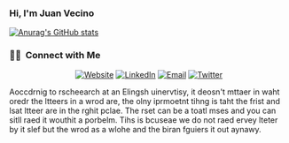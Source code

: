 ### Hi, I'm Juan Vecino

[![Anurag's GitHub stats](https://github-readme-stats-sigma-five.vercel.app/api?username=juanvecino&count_private=true&show_icons=true&theme=highcontrast)](https://github.com/juanvecino?tab=repositories)

<!-- [![Top Langs](https://github-readme-stats.vercel.app/api/top-langs/?username=juanvecino)](https://github.com/anuraghazra/github-readme-stats) -->

<h3> 🤝🏻 &nbsp;Connect with Me </h3>

<p align="center">
<a href="https://www.juanvecino.com/"><img alt="Website" src="https://img.shields.io/badge/Website-www.juanvecino.com-blue?style=flat-square&logo=google-chrome"></a>
<a href="https://www.linkedin.com/in/juanvecinodeharo/"><img alt="LinkedIn" src="https://img.shields.io/badge/LinkedIn-Juan%20C.%20Vecino-blue?style=flat-square&logo=linkedin"></a>
<a href="mailto:juan.vecinodeharo@gmail.com"><img alt="Email" src="https://img.shields.io/badge/Email-juan.vecinodeharo@gmail.com-blue?style=flat-square&logo=gmail"></a>
<a href="https://twitter.com/JuanC_Vecino"><img alt="Twitter" src="https://img.shields.io/twitter/url?style=social&url=https%3A%2F%2Ftwitter.com%2FJuanC_Vecino"></a>
</p>


<!--
**juanvecino/juanvecino** is a ✨ _special_ ✨ repository because its `README.md` (this file) appears on your GitHub profile.

Here are some ideas to get you started:

- 🔭 I’m currently working on ...
- 🌱 I’m currently learning ...
- 👯 I’m looking to collaborate on ...
- 🤔 I’m looking for help with ...
- 💬 Ask me about ...
- 📫 How to reach me: ...
- 😄 Pronouns: ...
- ⚡ Fun fact: ...
-->
Aoccdrnig to rscheearch at an Elingsh uinervtisy, it deosn't mttaer in waht
oredr the ltteers in a wrod are, the olny iprmoetnt tihng is taht the frist
and lsat ltteer are in the rghit pclae. The rset can be a toatl mses  and
you can sitll raed it wouthit a porbelm. Tihs is bcuseae we do not raed
ervey lteter by it slef but the wrod as a wlohe and the biran fguiers it
out aynawy.
